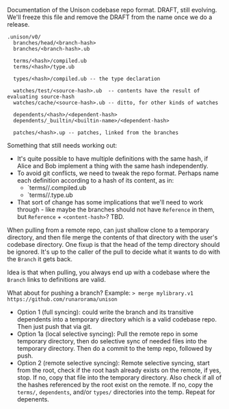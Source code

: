 Documentation of the Unison codebase repo format. DRAFT, still evolving. We'll freeze this file and remove the DRAFT from the name once we do a release.

```
.unison/v0/
  branches/head/<branch-hash>
  branches/<branch-hash>.ub

  terms/<hash>/compiled.ub
  terms/<hash>/type.ub

  types/<hash>/compiled.ub -- the type declaration

  watches/test/<source-hash>.ub  -- contents have the result of evaluating source-hash
  watches/cache/<source-hash>.ub -- ditto, for other kinds of watches

  dependents/<hash>/<dependent-hash> 
  dependents/_builtin/<builtin-name>/<dependent-hash>

  patches/<hash>.up -- patches, linked from the branches
```

Something that still needs working out:

* It's quite possible to have multiple definitions with the same hash, if Alice and Bob implement a thing with the same hash independently.
* To avoid git conflicts, we need to tweak the repo format. Perhaps name each definition according to a hash of its content, as in:
  * `terms/<hash>/<content-hash>.compiled.ub
  * `terms/<hash>/<content-hash>.type.ub
* That sort of change has some implications that we'll need to work through - like maybe the branches should not have `Reference` in them, but `Reference` + `<content-hash>`? TBD.

When pulling from a remote repo, can just shallow clone to a temporary directory, and then file merge the contents of that directory with the user's codebase directory. One fixup is that the head of the temp directory should be ignored. It's up to the caller of the pull to decide what it wants to do with the `Branch` it gets back.

Idea is that when pulling, you always end up with a codebase where the `Branch` links to definitions are valid.

What about for pushing a branch? Example: `> merge mylibrary.v1 https://github.com/runarorama/unison`

* Option 1 (full syncing): could write the branch and its transitive dependents into a temporary directory which is a valid codebase repo. Then just push that via git.
* Option 1a (local selective syncing): Pull the remote repo in some temporary directory, then do selective sync of needed files into the temporary directory. Then do a commit to the temp repo, followed by push.
* Option 2 (remote selective syncing): Remote selective syncing, start from the root, check if the root hash already exists on the remote, if yes, stop. If no, copy that file into the temporary directory. Also check if all of the hashes referenced by the root exist on the remote. If no, copy the `terms/`, `dependents`, and/or `types/` directories into the temp. Repeat for depenents.
